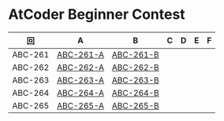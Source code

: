 # AtCoder Beginner Contest

| 回 | A | B | C | D | E | F |
|:---:|:---:|:---:|:---:|:---:|:---:|:---:|
| ABC-261 | [ABC-261-A](ABC-261-A.py) | [ABC-261-B](ABC-261-B.py) |  |  |  |  |
| ABC-262 | [ABC-262-A](ABC-262-A.py) | [ABC-262-B](ABC-262-B.py) |  |  |  |  |
| ABC-263 | [ABC-263-A](ABC-263-A.py) | [ABC-263-B](ABC-263-B.py) |  |  |  |  |
| ABC-264 | [ABC-264-A](ABC-264-A.py) | [ABC-264-B](ABC-264-B.py) |  |  |  |  |
| ABC-265 | [ABC-265-A](ABC-265-A.py) | [ABC-265-B](ABC-265-B.py) |  |  |  |  |
